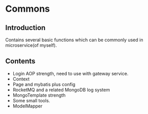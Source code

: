 # Commons

## Introduction

Contains several basic functions which can be commonly used in microservice(of myself).

## Contents
* Login AOP strength, need to use with gateway service.
* Context
* Page and mybatis plus config
* RocketMQ and a related MongoDB log system
* MongoTemplate strength
* Some small tools.
* ModelMapper
